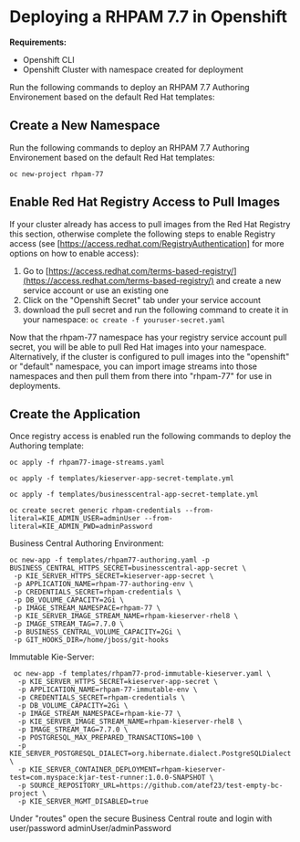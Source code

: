 
# Deploying a RHPAM 7.7 in Openshift

**Requirements:**
- Openshift CLI
- Openshift Cluster with namespace created for deployment

Run the following commands to deploy an RHPAM 7.7 Authoring Environement based on the default Red Hat templates:

## Create a New Namespace

Run the following commands to deploy an RHPAM 7.7 Authoring Environement based on the default Red Hat templates:

    oc new-project rhpam-77
## Enable Red Hat Registry Access to Pull Images
If your cluster already has access to pull images from the Red Hat Registry this section, otherwise complete the following steps to enable Registry access (see [https://access.redhat.com/RegistryAuthentication] for more options on how to enable access):

1. Go to [https://access.redhat.com/terms-based-registry/](https://access.redhat.com/terms-based-registry/) and create a new service account or use an existing one
2. Click on the "Openshift Secret" tab under your service account
3. download the pull secret and run the following command to create it in your namespace: `oc create -f youruser-secret.yaml`

Now that the rhpam-77 namespace has your registry service account pull secret, you will be able to pull Red Hat images into your namespace. Alternatively, if the cluster is configured to pull images into the "openshift" or "default" namespace, you can import image streams into those namespaces and then pull them from there into "rhpam-77" for use in deployments.

## Create the Application
Once registry access is enabled run the following commands to deploy the Authoring template:

    oc apply -f rhpam77-image-streams.yaml
    
    oc apply -f templates/kieserver-app-secret-template.yml
    
    oc apply -f templates/businesscentral-app-secret-template.yml
    
    oc create secret generic rhpam-credentials --from-literal=KIE_ADMIN_USER=adminUser --from-literal=KIE_ADMIN_PWD=adminPassword

Business Central Authoring Environment:

    oc new-app -f templates/rhpam77-authoring.yaml -p BUSINESS_CENTRAL_HTTPS_SECRET=businesscentral-app-secret \
	 -p KIE_SERVER_HTTPS_SECRET=kieserver-app-secret \
	 -p APPLICATION_NAME=rhpam-77-authoring-env \
	 -p CREDENTIALS_SECRET=rhpam-credentials \
	 -p DB_VOLUME_CAPACITY=2Gi \
	 -p IMAGE_STREAM_NAMESPACE=rhpam-77 \
	 -p KIE_SERVER_IMAGE_STREAM_NAME=rhpam-kieserver-rhel8 \
	 -p IMAGE_STREAM_TAG=7.7.0 \
	 -p BUSINESS_CENTRAL_VOLUME_CAPACITY=2Gi \
	 -p GIT_HOOKS_DIR=/home/jboss/git-hooks

Immutable Kie-Server:

	 oc new-app -f templates/rhpam77-prod-immutable-kieserver.yaml \
	  -p KIE_SERVER_HTTPS_SECRET=kieserver-app-secret \
	  -p APPLICATION_NAME=rhpam-77-immutable-env \
	  -p CREDENTIALS_SECRET=rhpam-credentials \
	  -p DB_VOLUME_CAPACITY=2Gi \
	  -p IMAGE_STREAM_NAMESPACE=rhpam-kie-77 \
	  -p KIE_SERVER_IMAGE_STREAM_NAME=rhpam-kieserver-rhel8 \
	  -p IMAGE_STREAM_TAG=7.7.0 \
	  -p POSTGRESQL_MAX_PREPARED_TRANSACTIONS=100 \
	  -p KIE_SERVER_POSTGRESQL_DIALECT=org.hibernate.dialect.PostgreSQLDialect \
	  -p KIE_SERVER_CONTAINER_DEPLOYMENT=rhpam-kieserver-test=com.myspace:kjar-test-runner:1.0.0-SNAPSHOT \
	  -p SOURCE_REPOSITORY_URL=https://github.com/atef23/test-empty-bc-project \
	  -p KIE_SERVER_MGMT_DISABLED=true

Under "routes" open the secure Business Central route and login with user/password adminUser/adminPassword

